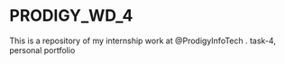 # PRODIGY_WD_4
This is a repository of my internship work at @ProdigyInfoTech . task-4, personal portfolio
